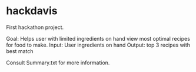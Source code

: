# hackdavis

First hackathon project.

Goal: Helps user with limited ingredients on hand view most optimal recipes for food to make.
Input: User ingredients on hand
Output: top 3 recipes with best match

Consult Summary.txt for more information.
